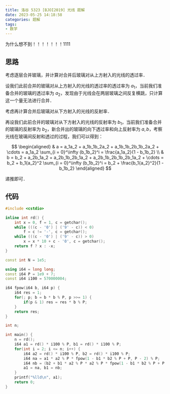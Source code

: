 ```yaml
---
title: 洛谷 5323 [BJOI2019] 光线 题解
date: 2023-05-25 14:18:58
categories: 题解
tags:
- 数学
---
```


为什么想不到！！！！！！！1111

## 思路

考虑逐层合并玻璃，并计算对合并后玻璃对从上方射入的光线的透过率．

设我们此前合并的玻璃对从上方射入的光线的透过率的透过率为 $a_1$，当前我们准备合并的玻璃的透过率为 $a_2$，发现由于光线会在两层玻璃之间反复横跳，只计算这一个量无法进行合并．

考虑再计算合并后玻璃对从下方射入的光线的反射率．

再设我们此前合并的玻璃对从下方射入的光线的反射率为 $b_1$，当前我们准备合并的玻璃的反射率为 $b_2$，新合并出的玻璃的向下透过率和向上反射率为 $a, b$，考察光线在玻璃间反射和透过的过程，我们可以得到：

$$
\begin{aligned}
  & a = a_1a_2 + a_1b_1b_2a_2 + a_1b_1b_2b_1b_2a_2 + \cdots = a_1a_2 \sum_{i = 0}^\infty (b_1b_2)^i = \frac{a_1a_2}{1 - b_1b_2} \\
  & b = b_2 + a_2b_1a_2 + a_2b_1b_2b_1a_2 + a_2b_1b_2b_1b_2b_1a_2 + \cdots = b_2 + b_1{a_2}^2 \sum_{i = 0}^\infty (b_1b_2)^i = b_2 + \frac{b_1{a_2}^2}{1 - b_1b_2}
\end{aligned}
$$

递推即可．

## 代码

```cpp
#include <cstdio>

inline int rd() {
	int x = 0, f = 1, c = getchar();
	while (((c - '0') | ('9' - c)) < 0)
		f = c != '-', c = getchar();
	while (((c - '0') | ('9' - c)) > 0)
		x = x * 10 + c - '0', c = getchar();
	return f ? x : -x;
}

const int N = 1e5;

using i64 = long long;
const i64 P = 1e9 + 7;
const i64 i100 = 570000004;

i64 fpow(i64 b, i64 p) {
	i64 res = 1;
	for(; p; b = b * b % P, p >>= 1) {
		if(p & 1) res = res * b % P;
	}
	return res;
}

int n;

int main() {
	n = rd();
	i64 a1 = rd() * i100 % P, b1 = rd() * i100 % P;
	for(int i = 2; i <= n; i++) {
		i64 a2 = rd() * i100 % P, b2 = rd() * i100 % P;
		i64 na = a1 * a2 % P * fpow(1 - b1 * b2 % P + P, P - 2) % P;
		i64 nb = (b2 + b1 * a2 % P * a2 % P * fpow(1 - b1 * b2 % P + P, P - 2)) % P;
		a1 = na, b1 = nb;
	}
	printf("%lld\n", a1);
	return 0;
}
```